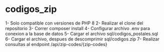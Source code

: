 # codigos_zip
1- Solo compatible con versiones de PHP 8
2- Realizar el clone del repositorio
3- Correr composer install
4- Configurar archivo .env para conexion a la base de datos
5- Cargar el archivo sql/codigos_postales.sql
6- Cargar el archivo, despues de descomprimir sql/codigos.zip
7- Realizar consultas al endpoint /api/zip-codes/{zip-codes}
